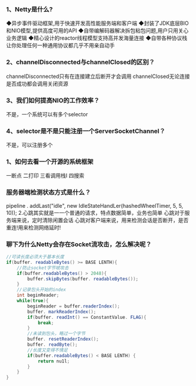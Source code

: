 ### 1、Netty是什么?
◆异步事件驱动框架,用于快速开发高性能服务端和客户端
◆封装了JDK底层BIO和NIO模型,提供高度可用的API
◆自带编解码器解决拆包粘包问题,用户只用关心业务逻辑
◆精心设计的reactor线程模型支持高并发海量连接
◆自带各种协议栈让你处理任何一种通用协议都几乎不用亲自动手

### 2、channelDisconnected与channelClosed的区别？
channelDisconnected只有在连接建立后断开才会调用
channelClosed无论连接是否成功都会调用关闭资源

### 3、我们如何提高NIO的工作效率？
不是，一个系统可以有多个selector

### 4、selector是不是只能注册一个ServerSocketChannel？
不是，可以注册多个



### 1、如何去看一个开源的系统框架
一断点
二打印
三看调用栈I
四搜索


### 服务器端检测状态方式是什么？
pipeline . addLast("idle", new IdleStateHandLer(hashedWheelTimer, 5, 5, 10));
2.心跳其实就是一一个普通的请求，特点数据简单，业务也简单
心跳对于服务端来说，定时清除闲置会话
心跳对客户端来说，用来检测会话是否断开，是否重连!用来检测网络延时!


### 聊下为什么Netty会存在Socket流攻击，怎么解决呢？
```java
//可读长度必须大于基本长度
if(buffer. readableBytes() >= BASE LENTH){
    //防止socket字节唬攻击
    if(buffer.readableBytes() > 2048){
        buffer.skipBytes(buffer. readableBytes());
    }
    //记录包头开始的index
    int beginReader;
    while(true){
        beginReader = buffer.readerIndex();
        buffer. markReaderIndex();
        if(buffer. readInt() == ConstantValue. FLAG){
            break;
        }
        //未读到包头，略过一个字节
        buffer. resetReaderIndex();
        buffer. readByte();
        //长度又变得不情足
        if(buffer.readableBytes() < BASE LENTH) {
            return nu1l;
        }
    }
}
```